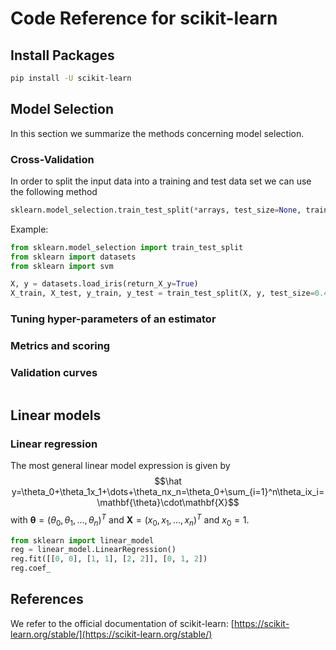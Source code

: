# Code Reference for scikit-learn
## Install Packages
```Bash
pip install -U scikit-learn
```
## Model Selection
In this section we summarize the methods concerning model selection.
### Cross-Validation
In order to split the input data into a training and test data set we can use the following method
```Python
sklearn.model_selection.train_test_split(*arrays, test_size=None, train_size=None, random_state=None, shuffle=True, stratify=None)
```
Example:
```Python
from sklearn.model_selection import train_test_split
from sklearn import datasets
from sklearn import svm

X, y = datasets.load_iris(return_X_y=True)
X_train, X_test, y_train, y_test = train_test_split(X, y, test_size=0.4, random_state=0)
```
### Tuning hyper-parameters of an estimator
### Metrics and scoring
### Validation curves
```Python

```
## Linear models
### Linear regression
The most general linear model expression is given by
$$\hat y=\theta_0+\theta_1x_1+\dots+\theta_nx_n=\theta_0+\sum_{i=1}^n\theta_ix_i=\mathbf{\theta}\cdot\mathbf{X}$$
with $\mathbf{\theta}=(\theta_0,\theta_1,\dots,\theta_n)^T$ and $\mathbf{X}=(x_0,x_1,\dots,x_n)^T$ and $x_0=1$.
```Python
from sklearn import linear_model
reg = linear_model.LinearRegression()
reg.fit([[0, 0], [1, 1], [2, 2]], [0, 1, 2])
reg.coef_
```

## References
We refer to the official documentation of scikit-learn: [https://scikit-learn.org/stable/](https://scikit-learn.org/stable/)
